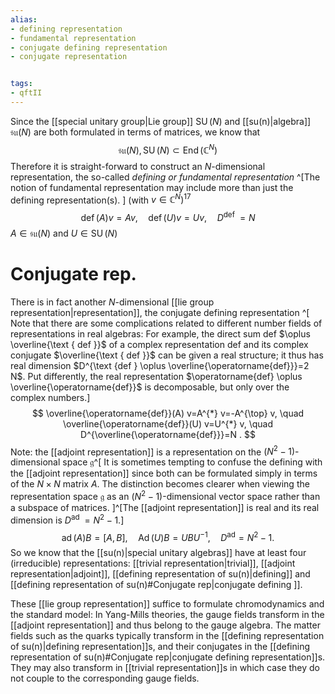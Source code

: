 ```yaml
---
alias:
- defining representation
- fundamental representation
- conjugate defining representation
- conjugate representation


tags:
- qftII
---
```


Since the [[special unitary group|Lie group]] $\operatorname{SU}(N)$ and [[su(n)|algebra]] $\mathfrak{s u}(N)$ are both formulated in terms of matrices, we know that
$$
\mathfrak{s u}(N), \operatorname{SU}(N) \subset \operatorname{End}\left(\mathbb{C}^{N}\right)
$$
Therefore it is straight-forward to construct an $N$-dimensional representation, the so-called *defining or fundamental representation* ^[The notion of fundamental representation may include more than just the defining representation(s).
] (with $\left.v \in \mathbb{C}^{N}\right)^{17}$
$$
\operatorname{def}(A) v=A v, \quad \operatorname{def}(U) v=U v, \quad D^{\text {def }}=N
$$
$A\in\mathfrak{s u}(N)$ and $U\in\operatorname{SU}(N)$
# Conjugate rep.
There is in fact another $N$-dimensional [[lie group representation|representation]], the conjugate defining representation ^[ Note that there are some complications related to different number fields of representations in real algebras: For example, the direct sum def $\oplus \overline{\text { def }}$ of a complex representation def and its complex conjugate $\overline{\text { def }}$ can be given a real structure; it thus has real dimension $D^{\text {def } \oplus \overline{\operatorname{def}}}=2 N$. Put differently, the real representation $\operatorname{def} \oplus \overline{\operatorname{def}}$ is decomposable, but only over the complex numbers.]
$$
\overline{\operatorname{def}}(A) v=A^{*} v=-A^{\top} v, \quad \overline{\operatorname{def}}(U) v=U^{*} v, \quad D^{\overline{\operatorname{def}}}=N .
$$
Note: the [[adjoint representation]] is a representation on the $\left(N^{2}-1\right)$-dimensional space $\mathfrak{g}$^[ It is sometimes tempting to confuse the defining with the [[adjoint representation]] since both can be formulated simply in terms of the $N \times N$ matrix $A$. The distinction becomes clearer when viewing the representation space $\mathfrak{g}$ as an $\left(N^{2}-1\right)$-dimensional vector space rather than a subspace of matrices.
]^[The [[adjoint representation]] is real and its real dimension is $D^{\text {ad }}=N^{2}-1$.]
$$
\operatorname{ad}(A) B=[A, B], \quad \operatorname{Ad}(U) B=U B U^{-1}, \quad D^{\mathrm{ad}}=N^{2}-1 .
$$
So we know that the [[su(n)|special unitary algebras]] have at least four (irreducible) representations: [[trivial representation|trivial]], [[adjoint representation|adjoint]], [[defining representation of su(n)|defining]] and [[defining representation of su(n)#Conjugate rep|conjugate defining ]].

These [[lie group representation]] suffice to formulate chromodynamics and the standard model: In Yang-Mills theories, the gauge fields transform in the [[adjoint representation]] and thus belong to the gauge algebra. The matter fields such as the quarks typically transform in the [[defining representation of su(n)|defining representation]]s, and their conjugates in the [[defining representation of su(n)#Conjugate rep|conjugate defining representation]]s. They may also transform in [[trivial representation]]s in which case they do not couple to the corresponding gauge fields.